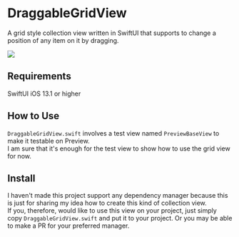 # DraggableGridView
A grid style collection view written in SwiftUI that supports to change a position of any item on it by dragging.

![](https://github.com/fullc0de/DraggableGridView/blob/main/draggableview_small.gif)

## Requirements
SwiftUI
iOS 13.1 or higher

## How to Use
`DraggableGridView.swift` involves a test view named `PreviewBaseView` to make it testable on Preview.  
I am sure that it's enough for the test view to show how to use the grid view for now.  

## Install
I haven't made this project support any dependency manager because this is just for sharing my idea how to create this kind of collection view.  
If you, therefore, would like to use this view on your project, just simply copy `DraggableGridView.swift` and put it to your project. Or you may be able to make a PR for your preferred manager.
